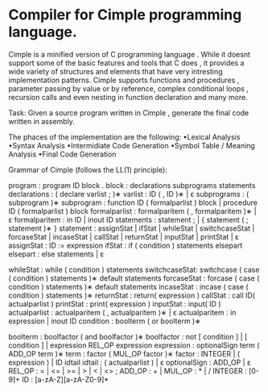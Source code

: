 # Compiler for Cimple programming language.

Cimple is a minified version of C programming language . While it doesnt support some of the basic features and tools that C does , 
it provides a wide variety of structures and elements that have very intresting implementation patterns. Cimple supports functions and procedures , 
parameter passing by value or by reference, complex conditional loops , recursion calls and even nesting in function declaration and many more.

Task: Given a source program written in Cimple , generate the final code written in assembly.

The phaces of the implementation are the following:
•Lexical Analysis
•Syntax Analysis
•Intermidiate Code Generation
•Symbol Table / Meaning Analysis
•Final Code Generation

Grammar of Cimple (follows the LL(1) principle):

program : program ID block .
block : declarations subprograms statements
declarations : ( declare varlist ; )∗
varlist : ID ( , ID )∗ | ε
subprograms : ( subprogram )∗
subprogram : function ID ( formalparlist ) block | procedure ID ( formalparlist ) block
formalparlist : formalparitem ( , formalparitem )∗ | ε
formalparitem : in ID | inout ID
statements : statement ; | { statement ( ; statement )∗ }
statement : assignStat | ifStat | whileStat | switchcaseStat | forcaseStat | incaseStat | callStat | returnStat | inputStat | printStat | ε
assignStat : ID := expression
ifStat : if ( condition ) statements elsepart
elsepart : else statements | ε

whileStat : while ( condition ) statements
switchcaseStat: switchcase ( case ( condition ) statements )∗ default statements
forcaseStat : forcase ( case ( condition ) statements )∗ default statements
incaseStat : incase ( case ( condition ) statements )∗
returnStat : return( expression )
callStat : call ID( actualparlist )
printStat : print( expression )
inputStat : input( ID )
actualparlist : actualparitem ( , actualparitem )∗ | ε
actualparitem : in expression | inout ID
condition : boolterm ( or boolterm )∗

boolterm : boolfactor ( and boolfactor )∗
boolfactor : not [ condition ] | [ condition ] | expression REL_OP expression
expression : optionalSign term ( ADD_OP term )∗
term : factor ( MUL_OP factor )∗
factor : INTEGER | ( expression ) | ID idtail
idtail : ( actualparlist ) | ε
optionalSign : ADD_OP | ε
REL_OP : = | <= | >= | > | < | <> ; ADD_OP : + | 
MUL_OP : * | /
INTEGER : [0-9]+
ID : [a-zA-Z][a-zA-Z0-9]*




